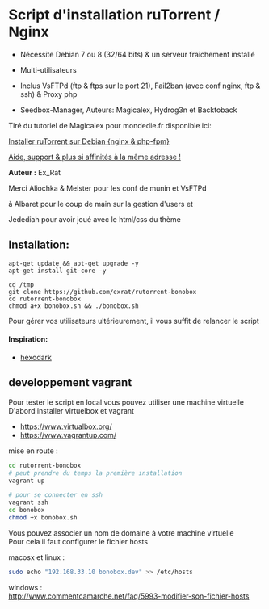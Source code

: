 # Script d'installation ruTorrent / Nginx

* Nécessite Debian 7 ou 8 (32/64 bits) & un serveur fraîchement installé
* Multi-utilisateurs

* Inclus VsFTPd (ftp & ftps sur le port 21), Fail2ban (avec conf nginx, ftp & ssh) & Proxy php
* Seedbox-Manager, Auteurs: Magicalex, Hydrog3n et Backtoback

Tiré du tutoriel de Magicalex pour mondedie.fr disponible ici:

[Installer ruTorrent sur Debian {nginx & php-fpm}](http://mondedie.fr/viewtopic.php?id=5302)

[Aide, support & plus si affinités à la même adresse !](http://mondedie.fr/)

**Auteur :** Ex_Rat

Merci Aliochka & Meister pour les conf de munin et VsFTPd

à Albaret pour le coup de main sur la gestion d'users et

Jedediah pour avoir joué avec le html/css du thème

## Installation:
```
apt-get update && apt-get upgrade -y
apt-get install git-core -y

cd /tmp
git clone https://github.com/exrat/rutorrent-bonobox
cd rutorrent-bonobox
chmod a+x bonobox.sh && ./bonobox.sh
```

Pour gérer vos utilisateurs ultérieurement, il vous suffit de relancer le script

#### Inspiration:
- [hexodark](https://github.com/gaaara/)

## developpement vagrant

Pour tester le script en local vous pouvez utiliser une machine virtuelle  
D'abord installer virtuelbox et vagrant  

 * https://www.virtualbox.org/
 * https://www.vagrantup.com/

 mise en route :  

```bash
cd rutorrent-bonobox
# peut prendre du temps la première installation
vagrant up

# pour se connecter en ssh
vagrant ssh
cd bonobox
chmod +x bonobox.sh
```

Vous pouvez associer un nom de domaine à votre machine virtuelle  
Pour cela il faut configurer le fichier hosts

macosx et linux :  

```bash
sudo echo "192.168.33.10 bonobox.dev" >> /etc/hosts
```

windows :  
http://www.commentcamarche.net/faq/5993-modifier-son-fichier-hosts
